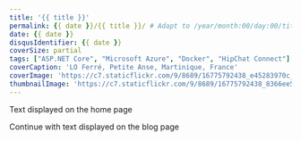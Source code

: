 ```yaml
---
title: '{{ title }}'
permalink: {{ date }}/{{ title }}/ # Adapt to /year/month:00/day:00/title/
date: {{ date }}
disqusIdentifier: {{ date }}
coverSize: partial
tags: ["ASP.NET Core", "Microsoft Azure", "Docker", "HipChat Connect"]
coverCaption: 'LO Ferré, Petite Anse, Martinique, France'
coverImage: 'https://c7.staticflickr.com/9/8689/16775792438_e45283970c_h.jpg'
thumbnailImage: 'https://c7.staticflickr.com/9/8689/16775792438_8366ee5732_q.jpg'
---
```

Text displayed on the home page
<!-- more -->
Continue with text displayed on the blog page
